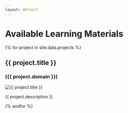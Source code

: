 ```yaml
---
layout: default
---
```


# Available Learning Materials
{% for project in site.data.projects %}
<div class="card">
    <a href="{{ project.url }}" target="_blank" style="text-decoration: none; color: inherit;">
        <h2>{{ project.title }}</h2>
        <h3>({{ project.domain }})</h3>
        <img src="{{ project.image }}" alt="{{ project.title }}">
        <p>{{ project.description }}</p>
    </a>
</div>
{% endfor %}